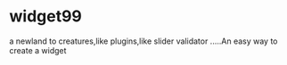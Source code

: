 widget99
========

a newland to creatures,like plugins,like slider validator .....An easy way to create a widget 